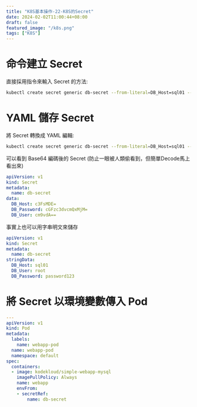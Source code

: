 ```yaml
---
title: "K8S基本操作-22-K8S的Secret"
date: 2024-02-02T11:00:44+08:00
draft: false
featured_image: "/k8s.png"
tags: ["K8S"]
---
```


# 命令建立 Secret

直接採用指令來輸入 Secret 的方法:

```bash
kubectl create secret generic db-secret --from-literal=DB_Host=sql01 --from-literal=DB_User=root --from-literal=DB_Password=password123
```

# YAML 儲存 Secret

將 Secret 轉換成 YAML 編輯:

```bash
kubectl create secret generic db-secret --from-literal=DB_Host=sql01 --from-literal=DB_User=root --from-literal=DB_Password=password123 --dry-run=client -o yaml > db-secret.yaml
```

可以看到 Base64 編碼後的 Secret (防止一眼被人類偷看到，但簡單Decode馬上看出來)

```yaml
apiVersion: v1
kind: Secret
metadata:
  name: db-secret
data:
  DB_Host: c3FsMDE=
  DB_Password: cGFzc3dvcmQxMjM=
  DB_User: cm9vdA==
```

事實上也可以用字串明文來儲存

```yaml
apiVersion: v1
kind: Secret
metadata:
  name: db-secret
stringData:
  DB_Host: sql01
  DB_User: root
  DB_Password: password123
```

# 將 Secret 以環境變數傳入 Pod

```yaml
---
apiVersion: v1 
kind: Pod 
metadata:
  labels:
    name: webapp-pod
  name: webapp-pod
  namespace: default 
spec:
  containers:
  - image: kodekloud/simple-webapp-mysql
    imagePullPolicy: Always
    name: webapp
    envFrom:
    - secretRef:
        name: db-secret
```